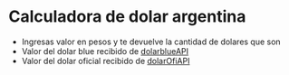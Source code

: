 # Calculadora de dolar argentina

- Ingresas valor en pesos y te devuelve la cantidad de dolares que son
- Valor del dolar blue recibido de [dolarblueAPI](https://api-dolar-argentina.herokuapp.com/api/dolarblue)
- Valor del dolar oficial recibido de [dolarOfiAPI](https://api-dolar-argentina.herokuapp.com/api/dolaroficial)